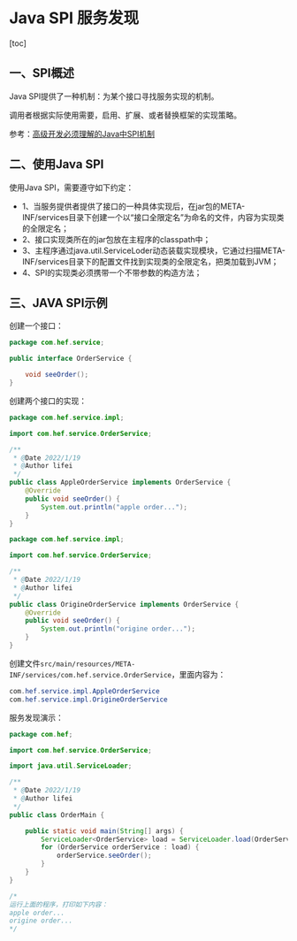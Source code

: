 # Java SPI 服务发现

[toc]

## 一、SPI概述

Java SPI提供了一种机制：为某个接口寻找服务实现的机制。

调用者根据实际使用需要，启用、扩展、或者替换框架的实现策略。

参考：[高级开发必须理解的Java中SPI机制](https://www.jianshu.com/p/46b42f7f593c)

## 二、使用Java SPI

使用Java SPI，需要遵守如下约定：

- 1、当服务提供者提供了接口的一种具体实现后，在jar包的META-INF/services目录下创建一个以“接口全限定名”为命名的文件，内容为实现类的全限定名；
- 2、接口实现类所在的jar包放在主程序的classpath中；
- 3、主程序通过java.util.ServiceLoder动态装载实现模块，它通过扫描META-INF/services目录下的配置文件找到实现类的全限定名，把类加载到JVM；
- 4、SPI的实现类必须携带一个不带参数的构造方法；

## 三、JAVA SPI示例

创建一个接口：

```java
package com.hef.service;

public interface OrderService {

    void seeOrder();
}
```

创建两个接口的实现：

```java
package com.hef.service.impl;

import com.hef.service.OrderService;

/**
 * @Date 2022/1/19
 * @Author lifei
 */
public class AppleOrderService implements OrderService {
    @Override
    public void seeOrder() {
        System.out.println("apple order...");
    }
}
```

```java
package com.hef.service.impl;

import com.hef.service.OrderService;

/**
 * @Date 2022/1/19
 * @Author lifei
 */
public class OrigineOrderService implements OrderService {
    @Override
    public void seeOrder() {
        System.out.println("origine order...");
    }
}
```

创建文件`src/main/resources/META-INF/services/com.hef.service.OrderService`，里面内容为：

```java
com.hef.service.impl.AppleOrderService
com.hef.service.impl.OrigineOrderService
```

服务发现演示：

```java
package com.hef;

import com.hef.service.OrderService;

import java.util.ServiceLoader;

/**
 * @Date 2022/1/19
 * @Author lifei
 */
public class OrderMain {

    public static void main(String[] args) {
        ServiceLoader<OrderService> load = ServiceLoader.load(OrderService.class);
        for (OrderService orderService : load) {
            orderService.seeOrder();
        }
    }
}

/*
运行上面的程序，打印如下内容：
apple order...
origine order...
*/
```

